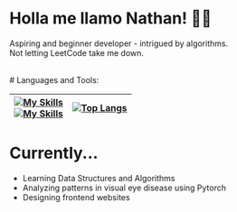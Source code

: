 # Holla me llamo Nathan! 👋👋 <br>
Aspiring and beginner developer - intrigued by algorithms. <br>
Not letting LeetCode take me down. <br>

<br>
# Languages and Tools:

| [![My Skills](https://skillicons.dev/icons?i=js,html,css,xd,py,java,vscode)](https://skillicons.dev) <br> [![My Skills](https://skillicons.dev/icons?i=windows,linux,lua,robloxstudio,discord)](https://skillicons.dev)| [![Top Langs](https://github-readme-stats.vercel.app/api/top-langs/?username=CvmuloSky&layout=compact&theme=tokyonight)](https://github.com/anuraghazra/github-readme-stats)|
| ----------- | ------------- |

# Currently...

- Learning Data Structures and Algorithms
- Analyzing patterns in visual eye disease using Pytorch
- Designing frontend websites
